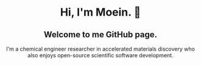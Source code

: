 <div align="center">

# Hi, I'm Moein. 🙂
## Welcome to me GitHub page.
I'm a chemical engineer researcher in accelerated materials discovery who also enjoys open-source scientific software development.

</div>


<!--
**moeinhajian/moeinhajian** is a ✨ _special_ ✨ repository because its `README.md` (this file) appears on your GitHub profile.

Here are some ideas to get you started:

- 🔭 I’m currently working on ...
- 🌱 I’m currently learning ...
- 👯 I’m looking to collaborate on ...
- 🤔 I’m looking for help with ...
- 💬 Ask me about ...
- 📫 How to reach me: ...
- 😄 Pronouns: ...
- ⚡ Fun fact: ...
-->
